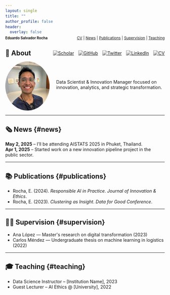 ```yaml
---
layout: single
title: ""
author_profile: false
header:
  overlay: false
---
```


<!-- Header Navigation Bar -->
<div style="display: flex; justify-content: space-between; align-items: center; margin-top: -2em; margin-bottom: 2em;">
  <h2 style="margin: 0; font-size: 0.8em;">Eduardo Salvador Rocha</h2>
  <div style="font-size: 0.85em;">
    <a href="assets/files/CV_Eduardo_Salvador_Rocha.pdf">CV</a> |
    <a href="#news">News</a> |
    <a href="#publications">Publications</a> |
    <a href="#supervision">Supervision</a> |
    <a href="#teaching">Teaching</a>
  </div>
</div>

<!-- About Header: Title + Icons -->
<div style="display: flex; align-items: center; justify-content: space-between; margin-bottom: 1em;">
  <h2 style="margin: 0;">👋 About</h2>
  <div style="display: flex; gap: 1em;">
    <a href="https://scholar.google.com/citations?user=YOUR-ID" title="Google Scholar" target="_blank">
      <img src="https://cdn.jsdelivr.net/gh/simple-icons/simple-icons/icons/googlescholar.svg" alt="Scholar" width="22" style="filter: grayscale(100%);">
    </a>
    <a href="https://github.com/YOUR-USERNAME" title="GitHub" target="_blank">
      <img src="https://cdn.jsdelivr.net/gh/simple-icons/simple-icons/icons/github.svg" alt="GitHub" width="22" style="filter: grayscale(100%);">
    </a>
    <a href="https://twitter.com/YOUR-X-HANDLE" title="X" target="_blank">
      <img src="https://cdn.jsdelivr.net/gh/simple-icons/simple-icons/icons/x.svg" alt="Twitter" width="22" style="filter: grayscale(100%);">
    </a>
    <a href="https://linkedin.com/in/YOUR-LINK" title="LinkedIn" target="_blank">
      <img src="https://cdn.jsdelivr.net/gh/simple-icons/simple-icons/icons/linkedin.svg" alt="LinkedIn" width="22" style="filter: grayscale(100%);">
    </a>
    <a href="assets/files/CV_Eduardo_Salvador_Rocha.pdf" title="CV" target="_blank">
      <img src="https://cdn.jsdelivr.net/gh/simple-icons/simple-icons/icons/adobeacrobatreader.svg" alt="CV" width="22" style="filter: grayscale(100%);">
    </a>
  </div>
</div>


<div style="display: flex; align-items: center; gap: 1.5em;">
  <img src="assets/img/headshot_circle.png" width="140" style="border-radius: 50%;">
  <div>
    <!--p style="margin: 0; font-size: 1.2em;"><strong>Eduardo Salvador Rocha</strong></p-->
    <p style="margin-top: 0.3em;">Data Scientist & Innovation Manager focused on innovation, analytics, and strategic transformation.</p>
  </div>
</div>

---

## 🗞️ News {#news}

**May 2, 2025** – I’ll be attending AISTATS 2025 in Phuket, Thailand.  
**Apr 1, 2025** – Started work on a new innovation pipeline project in the public sector.  

---

## 📚 Publications {#publications}

- Rocha, E. (2024). *Responsible AI in Practice*. *Journal of Innovation & Ethics*.  
- Rocha, E. (2023). *Clustering as Insight*. *Data for Good Conference*.

---

## 🧑‍🎓 Supervision {#supervision}

- Ana López — Master's research on digital transformation (2023)  
- Carlos Méndez — Undergraduate thesis on machine learning in logistics (2022)  

---

## 🎓 Teaching {#teaching}

- Data Science Instructor – [Institution Name], 2023  
- Guest Lecturer – AI Ethics @ [University], 2022  
